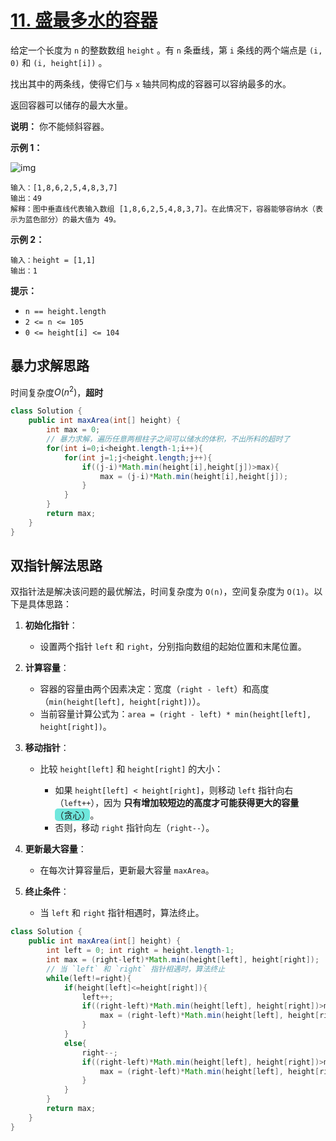 # [11. 盛最多水的容器](https://leetcode.cn/problems/container-with-most-water/)

给定一个长度为 `n` 的整数数组 `height` 。有 `n` 条垂线，第 `i` 条线的两个端点是 `(i, 0)` 和 `(i, height[i])` 。

找出其中的两条线，使得它们与 `x` 轴共同构成的容器可以容纳最多的水。

返回容器可以储存的最大水量。

**说明：** 你不能倾斜容器。

 

**示例 1：**

![img](https://cdn.jsdelivr.net/gh/Gongzihang6/Pictures@main/Medias/medias%2F2025%2F07%2Fquestion_11.jpg)

```
输入：[1,8,6,2,5,4,8,3,7]
输出：49 
解释：图中垂直线代表输入数组 [1,8,6,2,5,4,8,3,7]。在此情况下，容器能够容纳水（表示为蓝色部分）的最大值为 49。
```

**示例 2：**

```
输入：height = [1,1]
输出：1
```

**提示：**

-   `n == height.length`
-   `2 <= n <= 105`
-   `0 <= height[i] <= 104`

## 暴力求解思路

时间复杂度$O(n^2)$，**超时**

```java
class Solution {
    public int maxArea(int[] height) {
        int max = 0;
        // 暴力求解，遍历任意两根柱子之间可以储水的体积，不出所料的超时了
        for(int i=0;i<height.length-1;i++){
            for(int j=1;j<height.length;j++){
                if((j-i)*Math.min(height[i],height[j])>max){
                    max = (j-i)*Math.min(height[i],height[j]);
                }
            }
        }
        return max;
    }
}
```

## 双指针解法思路

双指针法是解决该问题的最优解法，时间复杂度为 `O(n)`，空间复杂度为 `O(1)`。以下是具体思路：

1.  **初始化指针**：

    -   设置两个指针 `left` 和 `right`，分别指向数组的起始位置和末尾位置。

2.  **计算容量**：

    -   容器的容量由两个因素决定：宽度（`right - left`）和高度（`min(height[left], height[right])`）。
    -   当前容量计算公式为：`area = (right - left) * min(height[left], height[right])`。

3.  **移动指针**：

    -   比较 `height[left]` 和 `height[right]` 的大小：

        -   如果 `height[left] < height[right]`，则移动 `left` 指针向右（`left++`），因为 **只有增加较短边的高度才可能获得更大的容量**<span style="background:#6fe7dd; border-radius:5px; display:inline-block;">（贪心）</span>。
        -   否则，移动 `right` 指针向左（`right--`）。

4.  **更新最大容量**：

    -   在每次计算容量后，更新最大容量 `maxArea`。

5.  **终止条件**：

    -   当 `left` 和 `right` 指针相遇时，算法终止。

```java
class Solution {
    public int maxArea(int[] height) {
        int left = 0; int right = height.length-1;
        int max = (right-left)*Math.min(height[left], height[right]);
        // 当 `left` 和 `right` 指针相遇时，算法终止
        while(left!=right){
            if(height[left]<=height[right]){
                left++;
                if((right-left)*Math.min(height[left], height[right])>max){
                    max = (right-left)*Math.min(height[left], height[right]);
                }
            }
            else{
                right--;
                if((right-left)*Math.min(height[left], height[right])>max){
                    max = (right-left)*Math.min(height[left], height[right]);
                }
            }
        }
        return max;
    }
}
```

